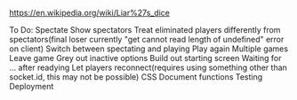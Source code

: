 https://en.wikipedia.org/wiki/Liar%27s_dice

To Do:
    Spectate
        Show spectators
        Treat eliminated players differently from spectators(final loser currently "get cannot read length of undefined" error on client)
        Switch between spectating and playing
    Play again
    Multiple games
    Leave game
    Grey out inactive options
    Build out starting screen
    Waiting for ... after readying
    Let players reconnect(requires using something other than socket.id, this may not be possible)
    CSS
    Document functions
    Testing
    Deployment